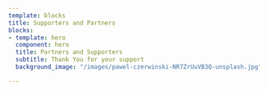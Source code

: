 ```yaml
---
template: blocks
title: Supporters and Partners
blocks:
- template: hero
  component: hero
  title: Partners and Supporters
  subtitle: Thank You for your support
  background_image: "/images/pawel-czerwinski-NR7ZrUuVB3Q-unsplash.jpg"

---
```


